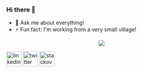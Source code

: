 ### Hi there 👋

- 💬 Ask me about everything!
- ⚡ Fun fact: I'm working from a very small village!

<p align="center">
  <img src="https://github-readme-stats.vercel.app/api?username=ysmoradi&show_icons=true&count_private=true&include_all_commits=true" />
</p>

[<img src='https://cdn.jsdelivr.net/npm/simple-icons@3.0.1/icons/linkedin.svg' alt='linkedin' height='40'>](https://www.linkedin.com/in/ysmoradi/)  [<img src='https://cdn.jsdelivr.net/npm/simple-icons@3.0.1/icons/twitter.svg' alt='twitter' height='40'>](https://twitter.com/ysmoradi)  [<img src='https://cdn.jsdelivr.net/npm/simple-icons@3.0.1/icons/stackoverflow.svg' alt='stackoverflow' height='40'>](https://stackoverflow.com/users/ysmoradi)  
